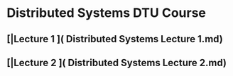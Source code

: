 # Distributed Systems DTU Course

## [|Lecture 1 ]( Distributed Systems Lecture 1.md)

## [|Lecture 2 ]( Distributed Systems Lecture 2.md)
